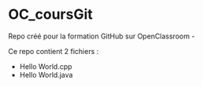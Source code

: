# OC_coursGit
Repo créé pour la formation GitHub sur OpenClassroom - 

Ce repo contient 2 fichiers : 
 - Hello World.cpp 
 - Hello World.java